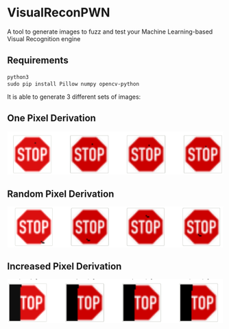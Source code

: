 # VisualReconPWN
A tool to generate images to fuzz and test your Machine Learning-based Visual Recognition engine

## Requirements
```
python3
sudo pip install Pillow numpy opencv-python

```



It is able to generate 3 different sets of images:


## One Pixel Derivation
![example1.png](https://raw.githubusercontent.com/corneacristian/VisualReconPWN/main/example1.png)

## Random Pixel Derivation
![example2.png](https://raw.githubusercontent.com/corneacristian/VisualReconPWN/main/example2.png)

## Increased Pixel Derivation
![example3.png](https://raw.githubusercontent.com/corneacristian/VisualReconPWN/main/example3.png)

